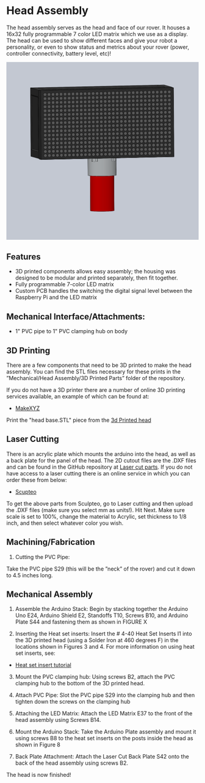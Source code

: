 # Head Assembly
The head assembly serves as the head and face of our rover. It houses a 16x32 fully programmable 7 color LED matrix which we use as a display. The head can be used to show different faces and give your robot a personality, or even to show status and metrics about your rover (power, controller connectivity, battery level, etc)!

![Head picture](Pictures/finala.PNG)

## Features
  * 3D printed components allows easy assembly; the housing was designed to be modular and printed separately, then fit together.
  * Fully programmable 7-color LED matrix
  * Custom PCB handles the switching the digital signal level between the Raspberry Pi and the LED matrix

## Mechanical Interface/Attachments:
  * 1" PVC pipe to 1" PVC clamping hub on body

## 3D Printing
There are a few components that need to be 3D printed to make the head assembly. You can find the STL files necessary for these prints in the ”Mechanical/Head Assembly/3D Printed Parts” folder of the repository.

If you do not have a 3D printer there are a number of online 3D printing services available, an example of which can be found at:
 - [MakeXYZ](https://www.makexyz.com/)

Print the "head base.STL" piece from the [3d Printed head](https://github.com/nasa-jpl/open-source-rover/blob/master/Mechanical/Head%20Assembly/3D%20Printed%20Parts/head%20base.STL)

## Laser Cutting

There is an acrylic plate which mounts the arduino into the head, as well as a back plate for the panel of the head. The 2D cutout files are the .DXF files and can be found in the GitHub repository at [Laser cut parts](https://github.com/nasa-jpl/open-source-rover/tree/master/Mechanical/Head%20Assembly/Laser%20Cut%20Files). If you do not have access to a laser cutting there is an online service in which you can order these from below:

  - [Scupteo](https://sculpteo.com)

To get the above parts from Sculpteo, go to Laser cutting and then upload the .DXF files (make sure you select mm as units!). Hit Next. Make sure scale is set to 100%, change the material to Acrylic, set thickness to 1/8 inch, and then select whatever color you wish.

## Machining/Fabrication

1. Cutting the PVC Pipe:

  Take the PVC pipe S29 (this will be the ”neck” of the rover) and cut it down to 4.5 inches long.


## Mechanical Assembly

1. Assemble the Arduino Stack: Begin by stacking together the Arduino Uno E24, Arduino Shield E2, Standoffs T10, Screws B10, and Arduino Plate S44 and fastening them as shown in  FIGURE X


2. Inserting the Heat set inserts: Insert the # 4-40 Heat Set Inserts I1 into the 3D printed head (using a Solder Iron at 460 degrees F) in the locations shown in Figures 3 and 4. For more information on using heat set inserts, see:
  - [Heat set insert tutorial](https://www.lulzbot.com/learn/tutorials/heat-set-inserts-tips-and-tricks)

3. Mount the PVC clamping hub: Using screws B2, attach the PVC clamping hub to the bottom of the 3D printed head.

4. Attach PVC Pipe: Slot the PVC pipe S29 into the clamping hub and then tighten down the screws on the clamping hub

5. Attaching the LED Matrix: Attach the LED Matrix E37 to the front of the head assembly using Screws B14.

6. Mount the Arduino Stack: Take the Arduino Plate assembly and mount it using screws B8 to the heat set inserts on the posts inside the head as shown in Figure 8

7. Back Plate Attachment: Attach the Laser Cut Back Plate S42 onto the back of the head assembly using screws B2.

The head is now finished!
